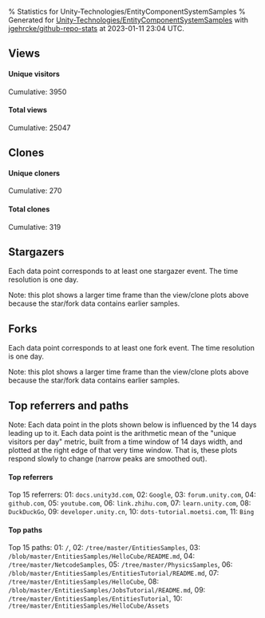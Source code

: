 % Statistics for Unity-Technologies/EntityComponentSystemSamples
% Generated for [Unity-Technologies/EntityComponentSystemSamples](https://github.com/Unity-Technologies/EntityComponentSystemSamples) with [jgehrcke/github-repo-stats](https://github.com/jgehrcke/github-repo-stats) at 2023-01-11 23:04 UTC.


## Views

#### Unique visitors
<div id="chart_views_unique" class="full-width-chart"></div>

Cumulative: 3950

#### Total views
<div id="chart_views_total" class="full-width-chart"></div>

Cumulative: 25047

<div class="pagebreak-for-print"> </div>

## Clones

#### Unique cloners
<div id="chart_clones_unique" class="full-width-chart"></div>

Cumulative: 270

#### Total clones
<div id="chart_clones_total" class="full-width-chart"></div>

Cumulative: 319



<div class="pagebreak-for-print"> </div>



## Stargazers

Each data point corresponds to at least one stargazer event.
The time resolution is one day.

<div id="chart_stargazers" class="full-width-chart"></div>


Note: this plot shows a larger time frame than the view/clone plots above because the star/fork data contains earlier samples.



## Forks

Each data point corresponds to at least one fork event.
The time resolution is one day.

<div id="chart_forks" class="full-width-chart"></div>


Note: this plot shows a larger time frame than the view/clone plots above because the star/fork data contains earlier samples.



<div class="pagebreak-for-print"> </div>



## Top referrers and paths


Note: Each data point in the plots shown below is influenced by the 14 days
leading up to it. Each data point is the arithmetic mean of the "unique
visitors per day" metric, built from a time window of 14 days width, and
plotted at the right edge of that very time window. That is, these plots
respond slowly to change (narrow peaks are smoothed out).




#### Top referrers


<div id="chart_referrers_top_n_alltime" class="full-width-chart"></div>

Top 15 referrers: 01: `docs.unity3d.com`, 02: `Google`, 03: `forum.unity.com`, 04: `github.com`, 05: `youtube.com`, 06: `link.zhihu.com`, 07: `learn.unity.com`, 08: `DuckDuckGo`, 09: `developer.unity.cn`, 10: `dots-tutorial.moetsi.com`, 11: `Bing`





#### Top paths


<div id="chart_paths_top_n_alltime" class="full-width-chart"></div>

Top 15 paths: 01: `/`, 02: `/tree/master/EntitiesSamples`, 03: `/blob/master/EntitiesSamples/HelloCube/README.md`, 04: `/tree/master/NetcodeSamples`, 05: `/tree/master/PhysicsSamples`, 06: `/blob/master/EntitiesSamples/EntitiesTutorial/README.md`, 07: `/tree/master/EntitiesSamples/HelloCube`, 08: `/blob/master/EntitiesSamples/JobsTutorial/README.md`, 09: `/tree/master/EntitiesSamples/EntitiesTutorial`, 10: `/tree/master/EntitiesSamples/HelloCube/Assets`


<script type="text/javascript">
    vegaEmbed('#chart_views_unique', {"$schema": "https://vega.github.io/schema/vega-lite/v4.17.0.json", "config": {"arc": {"fill": "#1b1e23"}, "area": {"fill": "#1b1e23"}, "axisBottom": {"domainColor": "#a9b4c4", "gridColor": "#a9b4c4", "labelColor": "#1b1e23", "labelFont": "relative-mono-11-pitch-pro, Menlo, monospace", "tickColor": "#a9b4c4", "titleColor": "#1b1e23", "titleFont": "relative-mono-11-pitch-pro, Menlo, monospace"}, "axisLeft": {"domainColor": "#a9b4c4", "gridColor": "#a9b4c4", "labelColor": "#1b1e23", "labelFont": "relative-mono-11-pitch-pro, Menlo, monospace", "tickColor": "#a9b4c4", "titleColor": "#1b1e23", "titleFont": "relative-mono-11-pitch-pro, Menlo, monospace"}, "axisX": {"grid": false}, "axisY": {"grid": false, "labelBound": true}, "background": "#FFFFFF", "group": {"fill": "#FFFFFF"}, "header": {"fontWeight": 400, "labelFont": "relative-mono-11-pitch-pro, Menlo, monospace", "titleFont": "relative-mono-11-pitch-pro, Menlo, monospace"}, "legend": {"labelFont": "relative-mono-11-pitch-pro, Menlo, monospace", "symbolSize": 200, "symbolType": "circle", "titleFont": "relative-mono-11-pitch-pro, Menlo, monospace"}, "line": {"color": "#1b1e23", "stroke": "#1b1e23"}, "path": {"stroke": "#1b1e23"}, "point": {"color": "#1b1e23", "cursor": "pointer", "filled": true, "size": 20}, "range": {"category": ["#85a2f7", "#ea9755", "#7eb36a", "#f07071", "#bc85d9", "#e587b6", "#a9b4c4", "#d4c05e", "#64b9c4"]}, "style": {"bar": {"fill": "#1b1e23"}, "text": {"font": "relative-mono-11-pitch-pro, Menlo, monospace", "fontWeight": 400}}, "symbol": {"shape": "circle"}, "title": {"anchor": "start", "font": "relative-mono-11-pitch-pro, Menlo, monospace", "fontWeight": 400}, "trail": {"color": "#1b1e23", "stroke": "#1b1e23"}, "view": {"stroke": null}}, "data": {"name": "data-971cfd6774ee2e34388cd0cf1248b0f6"}, "datasets": {"data-971cfd6774ee2e34388cd0cf1248b0f6": [{"time": "2022-12-27T00:00:00+00:00", "views_total": 20, "views_unique": 6}, {"time": "2022-12-28T00:00:00+00:00", "views_total": 1731, "views_unique": 272}, {"time": "2022-12-29T00:00:00+00:00", "views_total": 1666, "views_unique": 283}, {"time": "2022-12-30T00:00:00+00:00", "views_total": 1634, "views_unique": 218}, {"time": "2022-12-31T00:00:00+00:00", "views_total": 1176, "views_unique": 172}, {"time": "2023-01-01T00:00:00+00:00", "views_total": 1270, "views_unique": 175}, {"time": "2023-01-02T00:00:00+00:00", "views_total": 1277, "views_unique": 220}, {"time": "2023-01-03T00:00:00+00:00", "views_total": 2039, "views_unique": 318}, {"time": "2023-01-04T00:00:00+00:00", "views_total": 2144, "views_unique": 289}, {"time": "2023-01-05T00:00:00+00:00", "views_total": 2067, "views_unique": 324}, {"time": "2023-01-06T00:00:00+00:00", "views_total": 1781, "views_unique": 302}, {"time": "2023-01-07T00:00:00+00:00", "views_total": 1639, "views_unique": 211}, {"time": "2023-01-08T00:00:00+00:00", "views_total": 1282, "views_unique": 180}, {"time": "2023-01-09T00:00:00+00:00", "views_total": 1791, "views_unique": 331}, {"time": "2023-01-10T00:00:00+00:00", "views_total": 1828, "views_unique": 323}, {"time": "2023-01-11T00:00:00+00:00", "views_total": 1702, "views_unique": 326}]}, "encoding": {"tooltip": [{"field": "views_unique", "format": ".1f", "title": "views (u)", "type": "quantitative"}, {"field": "time", "format": "%B %e, %Y", "title": "date", "type": "temporal"}], "x": {"axis": {"labelAngle": 25}, "field": "time", "scale": {"domain": ["2022-12-27", "2023-01-11"]}, "timeUnit": "yearmonthdate", "title": "date", "type": "temporal"}, "y": {"axis": {"values": [1, 10, 50, 100, 500, 1000, 5000, 10000]}, "field": "views_unique", "scale": {"domain": [0, 364.1], "type": "symlog", "zero": true}, "title": "unique views per day", "type": "quantitative"}}, "height": 200, "mark": {"point": true, "type": "line"}, "padding": 10, "width": "container"}, {"actions": false, "renderer": "svg"}).catch(console.error);
vegaEmbed('#chart_views_total', {"$schema": "https://vega.github.io/schema/vega-lite/v4.17.0.json", "config": {"arc": {"fill": "#1b1e23"}, "area": {"fill": "#1b1e23"}, "axisBottom": {"domainColor": "#a9b4c4", "gridColor": "#a9b4c4", "labelColor": "#1b1e23", "labelFont": "relative-mono-11-pitch-pro, Menlo, monospace", "tickColor": "#a9b4c4", "titleColor": "#1b1e23", "titleFont": "relative-mono-11-pitch-pro, Menlo, monospace"}, "axisLeft": {"domainColor": "#a9b4c4", "gridColor": "#a9b4c4", "labelColor": "#1b1e23", "labelFont": "relative-mono-11-pitch-pro, Menlo, monospace", "tickColor": "#a9b4c4", "titleColor": "#1b1e23", "titleFont": "relative-mono-11-pitch-pro, Menlo, monospace"}, "axisX": {"grid": false}, "axisY": {"grid": false, "labelBound": true}, "background": "#FFFFFF", "group": {"fill": "#FFFFFF"}, "header": {"fontWeight": 400, "labelFont": "relative-mono-11-pitch-pro, Menlo, monospace", "titleFont": "relative-mono-11-pitch-pro, Menlo, monospace"}, "legend": {"labelFont": "relative-mono-11-pitch-pro, Menlo, monospace", "symbolSize": 200, "symbolType": "circle", "titleFont": "relative-mono-11-pitch-pro, Menlo, monospace"}, "line": {"color": "#1b1e23", "stroke": "#1b1e23"}, "path": {"stroke": "#1b1e23"}, "point": {"color": "#1b1e23", "cursor": "pointer", "filled": true, "size": 20}, "range": {"category": ["#85a2f7", "#ea9755", "#7eb36a", "#f07071", "#bc85d9", "#e587b6", "#a9b4c4", "#d4c05e", "#64b9c4"]}, "style": {"bar": {"fill": "#1b1e23"}, "text": {"font": "relative-mono-11-pitch-pro, Menlo, monospace", "fontWeight": 400}}, "symbol": {"shape": "circle"}, "title": {"anchor": "start", "font": "relative-mono-11-pitch-pro, Menlo, monospace", "fontWeight": 400}, "trail": {"color": "#1b1e23", "stroke": "#1b1e23"}, "view": {"stroke": null}}, "data": {"name": "data-971cfd6774ee2e34388cd0cf1248b0f6"}, "datasets": {"data-971cfd6774ee2e34388cd0cf1248b0f6": [{"time": "2022-12-27T00:00:00+00:00", "views_total": 20, "views_unique": 6}, {"time": "2022-12-28T00:00:00+00:00", "views_total": 1731, "views_unique": 272}, {"time": "2022-12-29T00:00:00+00:00", "views_total": 1666, "views_unique": 283}, {"time": "2022-12-30T00:00:00+00:00", "views_total": 1634, "views_unique": 218}, {"time": "2022-12-31T00:00:00+00:00", "views_total": 1176, "views_unique": 172}, {"time": "2023-01-01T00:00:00+00:00", "views_total": 1270, "views_unique": 175}, {"time": "2023-01-02T00:00:00+00:00", "views_total": 1277, "views_unique": 220}, {"time": "2023-01-03T00:00:00+00:00", "views_total": 2039, "views_unique": 318}, {"time": "2023-01-04T00:00:00+00:00", "views_total": 2144, "views_unique": 289}, {"time": "2023-01-05T00:00:00+00:00", "views_total": 2067, "views_unique": 324}, {"time": "2023-01-06T00:00:00+00:00", "views_total": 1781, "views_unique": 302}, {"time": "2023-01-07T00:00:00+00:00", "views_total": 1639, "views_unique": 211}, {"time": "2023-01-08T00:00:00+00:00", "views_total": 1282, "views_unique": 180}, {"time": "2023-01-09T00:00:00+00:00", "views_total": 1791, "views_unique": 331}, {"time": "2023-01-10T00:00:00+00:00", "views_total": 1828, "views_unique": 323}, {"time": "2023-01-11T00:00:00+00:00", "views_total": 1702, "views_unique": 326}]}, "encoding": {"tooltip": [{"field": "views_total", "format": ".1f", "title": "views (t)", "type": "quantitative"}, {"field": "time", "format": "%B %e, %Y", "title": "date", "type": "temporal"}], "x": {"axis": {"labelAngle": 25}, "field": "time", "scale": {"domain": ["2022-12-27", "2023-01-11"]}, "timeUnit": "yearmonthdate", "title": "date", "type": "temporal"}, "y": {"axis": {"values": [1, 10, 50, 100, 500, 1000, 5000, 10000]}, "field": "views_total", "scale": {"domain": [0, 2358.4], "type": "symlog", "zero": true}, "title": "total views per day", "type": "quantitative"}}, "height": 200, "mark": {"point": true, "type": "line"}, "padding": 10, "width": "container"}, {"actions": false, "renderer": "svg"}).catch(console.error);
vegaEmbed('#chart_clones_unique', {"$schema": "https://vega.github.io/schema/vega-lite/v4.17.0.json", "config": {"arc": {"fill": "#1b1e23"}, "area": {"fill": "#1b1e23"}, "axisBottom": {"domainColor": "#a9b4c4", "gridColor": "#a9b4c4", "labelColor": "#1b1e23", "labelFont": "relative-mono-11-pitch-pro, Menlo, monospace", "tickColor": "#a9b4c4", "titleColor": "#1b1e23", "titleFont": "relative-mono-11-pitch-pro, Menlo, monospace"}, "axisLeft": {"domainColor": "#a9b4c4", "gridColor": "#a9b4c4", "labelColor": "#1b1e23", "labelFont": "relative-mono-11-pitch-pro, Menlo, monospace", "tickColor": "#a9b4c4", "titleColor": "#1b1e23", "titleFont": "relative-mono-11-pitch-pro, Menlo, monospace"}, "axisX": {"grid": false}, "axisY": {"grid": false, "labelBound": true}, "background": "#FFFFFF", "group": {"fill": "#FFFFFF"}, "header": {"fontWeight": 400, "labelFont": "relative-mono-11-pitch-pro, Menlo, monospace", "titleFont": "relative-mono-11-pitch-pro, Menlo, monospace"}, "legend": {"labelFont": "relative-mono-11-pitch-pro, Menlo, monospace", "symbolSize": 200, "symbolType": "circle", "titleFont": "relative-mono-11-pitch-pro, Menlo, monospace"}, "line": {"color": "#1b1e23", "stroke": "#1b1e23"}, "path": {"stroke": "#1b1e23"}, "point": {"color": "#1b1e23", "cursor": "pointer", "filled": true, "size": 20}, "range": {"category": ["#85a2f7", "#ea9755", "#7eb36a", "#f07071", "#bc85d9", "#e587b6", "#a9b4c4", "#d4c05e", "#64b9c4"]}, "style": {"bar": {"fill": "#1b1e23"}, "text": {"font": "relative-mono-11-pitch-pro, Menlo, monospace", "fontWeight": 400}}, "symbol": {"shape": "circle"}, "title": {"anchor": "start", "font": "relative-mono-11-pitch-pro, Menlo, monospace", "fontWeight": 400}, "trail": {"color": "#1b1e23", "stroke": "#1b1e23"}, "view": {"stroke": null}}, "data": {"name": "data-54612810a473a3fe7527503906e55f93"}, "datasets": {"data-54612810a473a3fe7527503906e55f93": [{"clones_total": 0, "clones_unique": 0, "time": "2022-12-27T00:00:00+00:00"}, {"clones_total": 26, "clones_unique": 25, "time": "2022-12-28T00:00:00+00:00"}, {"clones_total": 18, "clones_unique": 18, "time": "2022-12-29T00:00:00+00:00"}, {"clones_total": 12, "clones_unique": 12, "time": "2022-12-30T00:00:00+00:00"}, {"clones_total": 17, "clones_unique": 15, "time": "2022-12-31T00:00:00+00:00"}, {"clones_total": 9, "clones_unique": 9, "time": "2023-01-01T00:00:00+00:00"}, {"clones_total": 10, "clones_unique": 9, "time": "2023-01-02T00:00:00+00:00"}, {"clones_total": 31, "clones_unique": 26, "time": "2023-01-03T00:00:00+00:00"}, {"clones_total": 31, "clones_unique": 22, "time": "2023-01-04T00:00:00+00:00"}, {"clones_total": 26, "clones_unique": 23, "time": "2023-01-05T00:00:00+00:00"}, {"clones_total": 19, "clones_unique": 17, "time": "2023-01-06T00:00:00+00:00"}, {"clones_total": 13, "clones_unique": 9, "time": "2023-01-07T00:00:00+00:00"}, {"clones_total": 11, "clones_unique": 10, "time": "2023-01-08T00:00:00+00:00"}, {"clones_total": 39, "clones_unique": 26, "time": "2023-01-09T00:00:00+00:00"}, {"clones_total": 24, "clones_unique": 23, "time": "2023-01-10T00:00:00+00:00"}, {"clones_total": 33, "clones_unique": 26, "time": "2023-01-11T00:00:00+00:00"}]}, "encoding": {"tooltip": [{"field": "clones_unique", "format": ".1f", "title": "clones (u)", "type": "quantitative"}, {"field": "time", "format": "%B %e, %Y", "title": "date", "type": "temporal"}], "x": {"axis": {"labelAngle": 25}, "field": "time", "scale": {"domain": ["2022-12-27", "2023-01-11"]}, "timeUnit": "yearmonthdate", "title": "date", "type": "temporal"}, "y": {"axis": {}, "field": "clones_unique", "scale": {"domain": [0, 28.6], "type": "linear", "zero": true}, "title": "unique clones per day", "type": "quantitative"}}, "height": 200, "mark": {"point": true, "type": "line"}, "padding": 10, "width": "container"}, {"actions": false, "renderer": "svg"}).catch(console.error);
vegaEmbed('#chart_clones_total', {"$schema": "https://vega.github.io/schema/vega-lite/v4.17.0.json", "config": {"arc": {"fill": "#1b1e23"}, "area": {"fill": "#1b1e23"}, "axisBottom": {"domainColor": "#a9b4c4", "gridColor": "#a9b4c4", "labelColor": "#1b1e23", "labelFont": "relative-mono-11-pitch-pro, Menlo, monospace", "tickColor": "#a9b4c4", "titleColor": "#1b1e23", "titleFont": "relative-mono-11-pitch-pro, Menlo, monospace"}, "axisLeft": {"domainColor": "#a9b4c4", "gridColor": "#a9b4c4", "labelColor": "#1b1e23", "labelFont": "relative-mono-11-pitch-pro, Menlo, monospace", "tickColor": "#a9b4c4", "titleColor": "#1b1e23", "titleFont": "relative-mono-11-pitch-pro, Menlo, monospace"}, "axisX": {"grid": false}, "axisY": {"grid": false, "labelBound": true}, "background": "#FFFFFF", "group": {"fill": "#FFFFFF"}, "header": {"fontWeight": 400, "labelFont": "relative-mono-11-pitch-pro, Menlo, monospace", "titleFont": "relative-mono-11-pitch-pro, Menlo, monospace"}, "legend": {"labelFont": "relative-mono-11-pitch-pro, Menlo, monospace", "symbolSize": 200, "symbolType": "circle", "titleFont": "relative-mono-11-pitch-pro, Menlo, monospace"}, "line": {"color": "#1b1e23", "stroke": "#1b1e23"}, "path": {"stroke": "#1b1e23"}, "point": {"color": "#1b1e23", "cursor": "pointer", "filled": true, "size": 20}, "range": {"category": ["#85a2f7", "#ea9755", "#7eb36a", "#f07071", "#bc85d9", "#e587b6", "#a9b4c4", "#d4c05e", "#64b9c4"]}, "style": {"bar": {"fill": "#1b1e23"}, "text": {"font": "relative-mono-11-pitch-pro, Menlo, monospace", "fontWeight": 400}}, "symbol": {"shape": "circle"}, "title": {"anchor": "start", "font": "relative-mono-11-pitch-pro, Menlo, monospace", "fontWeight": 400}, "trail": {"color": "#1b1e23", "stroke": "#1b1e23"}, "view": {"stroke": null}}, "data": {"name": "data-54612810a473a3fe7527503906e55f93"}, "datasets": {"data-54612810a473a3fe7527503906e55f93": [{"clones_total": 0, "clones_unique": 0, "time": "2022-12-27T00:00:00+00:00"}, {"clones_total": 26, "clones_unique": 25, "time": "2022-12-28T00:00:00+00:00"}, {"clones_total": 18, "clones_unique": 18, "time": "2022-12-29T00:00:00+00:00"}, {"clones_total": 12, "clones_unique": 12, "time": "2022-12-30T00:00:00+00:00"}, {"clones_total": 17, "clones_unique": 15, "time": "2022-12-31T00:00:00+00:00"}, {"clones_total": 9, "clones_unique": 9, "time": "2023-01-01T00:00:00+00:00"}, {"clones_total": 10, "clones_unique": 9, "time": "2023-01-02T00:00:00+00:00"}, {"clones_total": 31, "clones_unique": 26, "time": "2023-01-03T00:00:00+00:00"}, {"clones_total": 31, "clones_unique": 22, "time": "2023-01-04T00:00:00+00:00"}, {"clones_total": 26, "clones_unique": 23, "time": "2023-01-05T00:00:00+00:00"}, {"clones_total": 19, "clones_unique": 17, "time": "2023-01-06T00:00:00+00:00"}, {"clones_total": 13, "clones_unique": 9, "time": "2023-01-07T00:00:00+00:00"}, {"clones_total": 11, "clones_unique": 10, "time": "2023-01-08T00:00:00+00:00"}, {"clones_total": 39, "clones_unique": 26, "time": "2023-01-09T00:00:00+00:00"}, {"clones_total": 24, "clones_unique": 23, "time": "2023-01-10T00:00:00+00:00"}, {"clones_total": 33, "clones_unique": 26, "time": "2023-01-11T00:00:00+00:00"}]}, "encoding": {"tooltip": [{"field": "clones_total", "format": ".1f", "title": "clones (t)", "type": "quantitative"}, {"field": "time", "format": "%B %e, %Y", "title": "date", "type": "temporal"}], "x": {"axis": {"labelAngle": 25}, "field": "time", "scale": {"domain": ["2022-12-27", "2023-01-11"]}, "timeUnit": "yearmonthdate", "title": "date", "type": "temporal"}, "y": {"axis": {}, "field": "clones_total", "scale": {"domain": [0, 42.900000000000006], "type": "linear", "zero": true}, "title": "total clones per day", "type": "quantitative"}}, "height": 200, "mark": {"point": true, "type": "line"}, "padding": 10, "width": "container"}, {"actions": false, "renderer": "svg"}).catch(console.error);
vegaEmbed('#chart_stargazers', {"$schema": "https://vega.github.io/schema/vega-lite/v4.17.0.json", "config": {"arc": {"fill": "#1b1e23"}, "area": {"fill": "#1b1e23"}, "axisBottom": {"domainColor": "#a9b4c4", "gridColor": "#a9b4c4", "labelColor": "#1b1e23", "labelFont": "relative-mono-11-pitch-pro, Menlo, monospace", "tickColor": "#a9b4c4", "titleColor": "#1b1e23", "titleFont": "relative-mono-11-pitch-pro, Menlo, monospace"}, "axisLeft": {"domainColor": "#a9b4c4", "gridColor": "#a9b4c4", "labelColor": "#1b1e23", "labelFont": "relative-mono-11-pitch-pro, Menlo, monospace", "tickColor": "#a9b4c4", "titleColor": "#1b1e23", "titleFont": "relative-mono-11-pitch-pro, Menlo, monospace"}, "axisX": {"grid": false}, "axisY": {"grid": false}, "background": "#FFFFFF", "group": {"fill": "#FFFFFF"}, "header": {"fontWeight": 400, "labelFont": "relative-mono-11-pitch-pro, Menlo, monospace", "titleFont": "relative-mono-11-pitch-pro, Menlo, monospace"}, "legend": {"labelFont": "relative-mono-11-pitch-pro, Menlo, monospace", "symbolSize": 200, "symbolType": "circle", "titleFont": "relative-mono-11-pitch-pro, Menlo, monospace"}, "line": {"color": "#1b1e23", "stroke": "#1b1e23"}, "path": {"stroke": "#1b1e23"}, "point": {"color": "#1b1e23", "cursor": "pointer", "filled": true, "size": 50}, "range": {"category": ["#85a2f7", "#ea9755", "#7eb36a", "#f07071", "#bc85d9", "#e587b6", "#a9b4c4", "#d4c05e", "#64b9c4"]}, "style": {"bar": {"fill": "#1b1e23"}, "text": {"font": "relative-mono-11-pitch-pro, Menlo, monospace", "fontWeight": 400}}, "symbol": {"shape": "circle"}, "title": {"anchor": "start", "font": "relative-mono-11-pitch-pro, Menlo, monospace", "fontWeight": 400}, "trail": {"color": "#1b1e23", "stroke": "#1b1e23"}, "view": {"stroke": null}}, "data": {"name": "data-9a858be9b2b872e3754f6557581650ab"}, "datasets": {"data-9a858be9b2b872e3754f6557581650ab": [{"stars_cumulative": 368, "time": "2018-03-19T00:00:00+00:00"}, {"stars_cumulative": 470, "time": "2018-04-05T14:00:00+00:00"}, {"stars_cumulative": 583, "time": "2018-04-23T04:00:00+00:00"}, {"stars_cumulative": 663, "time": "2018-05-10T18:00:00+00:00"}, {"stars_cumulative": 812, "time": "2018-05-28T08:00:00+00:00"}, {"stars_cumulative": 899, "time": "2018-06-14T22:00:00+00:00"}, {"stars_cumulative": 983, "time": "2018-07-02T12:00:00+00:00"}, {"stars_cumulative": 1063, "time": "2018-07-20T02:00:00+00:00"}, {"stars_cumulative": 1128, "time": "2018-08-06T16:00:00+00:00"}, {"stars_cumulative": 1188, "time": "2018-08-24T06:00:00+00:00"}, {"stars_cumulative": 1246, "time": "2018-09-10T20:00:00+00:00"}, {"stars_cumulative": 1297, "time": "2018-09-28T10:00:00+00:00"}, {"stars_cumulative": 1375, "time": "2018-10-16T00:00:00+00:00"}, {"stars_cumulative": 1448, "time": "2018-11-02T14:00:00+00:00"}, {"stars_cumulative": 1539, "time": "2018-11-20T04:00:00+00:00"}, {"stars_cumulative": 1622, "time": "2018-12-07T18:00:00+00:00"}, {"stars_cumulative": 1694, "time": "2018-12-25T08:00:00+00:00"}, {"stars_cumulative": 1746, "time": "2019-01-11T22:00:00+00:00"}, {"stars_cumulative": 1810, "time": "2019-01-29T12:00:00+00:00"}, {"stars_cumulative": 1871, "time": "2019-02-16T02:00:00+00:00"}, {"stars_cumulative": 1981, "time": "2019-03-05T16:00:00+00:00"}, {"stars_cumulative": 2078, "time": "2019-03-23T06:00:00+00:00"}, {"stars_cumulative": 2163, "time": "2019-04-09T20:00:00+00:00"}, {"stars_cumulative": 2237, "time": "2019-04-27T10:00:00+00:00"}, {"stars_cumulative": 2306, "time": "2019-05-15T00:00:00+00:00"}, {"stars_cumulative": 2343, "time": "2019-06-01T14:00:00+00:00"}, {"stars_cumulative": 2388, "time": "2019-06-19T04:00:00+00:00"}, {"stars_cumulative": 2437, "time": "2019-07-06T18:00:00+00:00"}, {"stars_cumulative": 2497, "time": "2019-07-24T08:00:00+00:00"}, {"stars_cumulative": 2550, "time": "2019-08-10T22:00:00+00:00"}, {"stars_cumulative": 2603, "time": "2019-08-28T12:00:00+00:00"}, {"stars_cumulative": 2660, "time": "2019-09-15T02:00:00+00:00"}, {"stars_cumulative": 2717, "time": "2019-10-02T16:00:00+00:00"}, {"stars_cumulative": 2769, "time": "2019-10-20T06:00:00+00:00"}, {"stars_cumulative": 2818, "time": "2019-11-06T20:00:00+00:00"}, {"stars_cumulative": 2883, "time": "2019-11-24T10:00:00+00:00"}, {"stars_cumulative": 2938, "time": "2019-12-12T00:00:00+00:00"}, {"stars_cumulative": 2983, "time": "2019-12-29T14:00:00+00:00"}, {"stars_cumulative": 3020, "time": "2020-01-16T04:00:00+00:00"}, {"stars_cumulative": 3057, "time": "2020-02-02T18:00:00+00:00"}, {"stars_cumulative": 3110, "time": "2020-02-20T08:00:00+00:00"}, {"stars_cumulative": 3166, "time": "2020-03-08T22:00:00+00:00"}, {"stars_cumulative": 3203, "time": "2020-03-26T12:00:00+00:00"}, {"stars_cumulative": 3251, "time": "2020-04-13T02:00:00+00:00"}, {"stars_cumulative": 3281, "time": "2020-04-30T16:00:00+00:00"}, {"stars_cumulative": 3313, "time": "2020-05-18T06:00:00+00:00"}, {"stars_cumulative": 3338, "time": "2020-06-04T20:00:00+00:00"}, {"stars_cumulative": 3377, "time": "2020-06-22T10:00:00+00:00"}, {"stars_cumulative": 3412, "time": "2020-07-10T00:00:00+00:00"}, {"stars_cumulative": 3437, "time": "2020-07-27T14:00:00+00:00"}, {"stars_cumulative": 3469, "time": "2020-08-14T04:00:00+00:00"}, {"stars_cumulative": 3499, "time": "2020-08-31T18:00:00+00:00"}, {"stars_cumulative": 3531, "time": "2020-09-18T08:00:00+00:00"}, {"stars_cumulative": 3554, "time": "2020-10-05T22:00:00+00:00"}, {"stars_cumulative": 3587, "time": "2020-10-23T12:00:00+00:00"}, {"stars_cumulative": 3632, "time": "2020-11-10T02:00:00+00:00"}, {"stars_cumulative": 3667, "time": "2020-11-27T16:00:00+00:00"}, {"stars_cumulative": 3692, "time": "2020-12-15T06:00:00+00:00"}, {"stars_cumulative": 3721, "time": "2021-01-01T20:00:00+00:00"}, {"stars_cumulative": 3745, "time": "2021-01-19T10:00:00+00:00"}, {"stars_cumulative": 3771, "time": "2021-02-06T00:00:00+00:00"}, {"stars_cumulative": 3790, "time": "2021-02-23T14:00:00+00:00"}, {"stars_cumulative": 3811, "time": "2021-03-13T04:00:00+00:00"}, {"stars_cumulative": 3840, "time": "2021-03-30T18:00:00+00:00"}, {"stars_cumulative": 3872, "time": "2021-04-17T08:00:00+00:00"}, {"stars_cumulative": 3896, "time": "2021-05-04T22:00:00+00:00"}, {"stars_cumulative": 3916, "time": "2021-05-22T12:00:00+00:00"}, {"stars_cumulative": 3936, "time": "2021-06-09T02:00:00+00:00"}, {"stars_cumulative": 3954, "time": "2021-06-26T16:00:00+00:00"}, {"stars_cumulative": 3975, "time": "2021-07-14T06:00:00+00:00"}, {"stars_cumulative": 3997, "time": "2021-07-31T20:00:00+00:00"}, {"stars_cumulative": 4016, "time": "2021-08-18T10:00:00+00:00"}, {"stars_cumulative": 4035, "time": "2021-09-05T00:00:00+00:00"}, {"stars_cumulative": 4055, "time": "2021-09-22T14:00:00+00:00"}, {"stars_cumulative": 4076, "time": "2021-10-10T04:00:00+00:00"}, {"stars_cumulative": 4094, "time": "2021-10-27T18:00:00+00:00"}, {"stars_cumulative": 4119, "time": "2021-11-14T08:00:00+00:00"}, {"stars_cumulative": 4139, "time": "2021-12-01T22:00:00+00:00"}, {"stars_cumulative": 4153, "time": "2021-12-19T12:00:00+00:00"}, {"stars_cumulative": 4177, "time": "2022-01-06T02:00:00+00:00"}, {"stars_cumulative": 4204, "time": "2022-01-23T16:00:00+00:00"}, {"stars_cumulative": 4221, "time": "2022-02-10T06:00:00+00:00"}, {"stars_cumulative": 4247, "time": "2022-02-27T20:00:00+00:00"}, {"stars_cumulative": 4274, "time": "2022-03-17T10:00:00+00:00"}, {"stars_cumulative": 4302, "time": "2022-04-04T00:00:00+00:00"}, {"stars_cumulative": 4319, "time": "2022-04-21T14:00:00+00:00"}, {"stars_cumulative": 4351, "time": "2022-05-09T04:00:00+00:00"}, {"stars_cumulative": 4385, "time": "2022-05-26T18:00:00+00:00"}, {"stars_cumulative": 4419, "time": "2022-06-13T08:00:00+00:00"}, {"stars_cumulative": 4454, "time": "2022-06-30T22:00:00+00:00"}, {"stars_cumulative": 4484, "time": "2022-07-18T12:00:00+00:00"}, {"stars_cumulative": 4509, "time": "2022-08-05T02:00:00+00:00"}, {"stars_cumulative": 4526, "time": "2022-08-22T16:00:00+00:00"}, {"stars_cumulative": 4544, "time": "2022-09-09T06:00:00+00:00"}, {"stars_cumulative": 4654, "time": "2022-09-26T20:00:00+00:00"}, {"stars_cumulative": 4731, "time": "2022-10-14T10:00:00+00:00"}, {"stars_cumulative": 4815, "time": "2022-11-01T00:00:00+00:00"}, {"stars_cumulative": 4891, "time": "2022-11-18T14:00:00+00:00"}, {"stars_cumulative": 4964, "time": "2022-12-06T04:00:00+00:00"}, {"stars_cumulative": 5026, "time": "2022-12-23T18:00:00+00:00"}, {"stars_cumulative": 5029, "time": "2023-01-10T08:00:00+00:00"}]}, "encoding": {"tooltip": [{"field": "stars_cumulative", "format": "d", "title": "stars", "type": "quantitative"}, {"field": "time", "format": "%B %e, %Y", "title": "date", "type": "temporal"}], "x": {"axis": {"labelAngle": 25}, "field": "time", "scale": {"domain": ["2018-03-19", "2023-01-11"]}, "timeUnit": "yearmonthdate", "title": "date", "type": "temporal"}, "y": {"field": "stars_cumulative", "scale": {"domain": [0, 5531.900000000001], "zero": true}, "title": "stargazer count (cumulative)", "type": "quantitative"}}, "height": 300, "mark": {"point": true, "type": "line"}, "padding": 10, "width": "container"}, {"actions": false, "renderer": "svg"}).catch(console.error);
vegaEmbed('#chart_forks', {"$schema": "https://vega.github.io/schema/vega-lite/v4.17.0.json", "config": {"arc": {"fill": "#1b1e23"}, "area": {"fill": "#1b1e23"}, "axisBottom": {"domainColor": "#a9b4c4", "gridColor": "#a9b4c4", "labelColor": "#1b1e23", "labelFont": "relative-mono-11-pitch-pro, Menlo, monospace", "tickColor": "#a9b4c4", "titleColor": "#1b1e23", "titleFont": "relative-mono-11-pitch-pro, Menlo, monospace"}, "axisLeft": {"domainColor": "#a9b4c4", "gridColor": "#a9b4c4", "labelColor": "#1b1e23", "labelFont": "relative-mono-11-pitch-pro, Menlo, monospace", "tickColor": "#a9b4c4", "titleColor": "#1b1e23", "titleFont": "relative-mono-11-pitch-pro, Menlo, monospace"}, "axisX": {"grid": false}, "axisY": {"grid": false}, "background": "#FFFFFF", "group": {"fill": "#FFFFFF"}, "header": {"fontWeight": 400, "labelFont": "relative-mono-11-pitch-pro, Menlo, monospace", "titleFont": "relative-mono-11-pitch-pro, Menlo, monospace"}, "legend": {"labelFont": "relative-mono-11-pitch-pro, Menlo, monospace", "symbolSize": 200, "symbolType": "circle", "titleFont": "relative-mono-11-pitch-pro, Menlo, monospace"}, "line": {"color": "#1b1e23", "stroke": "#1b1e23"}, "path": {"stroke": "#1b1e23"}, "point": {"color": "#1b1e23", "cursor": "pointer", "filled": true, "size": 50}, "range": {"category": ["#85a2f7", "#ea9755", "#7eb36a", "#f07071", "#bc85d9", "#e587b6", "#a9b4c4", "#d4c05e", "#64b9c4"]}, "style": {"bar": {"fill": "#1b1e23"}, "text": {"font": "relative-mono-11-pitch-pro, Menlo, monospace", "fontWeight": 400}}, "symbol": {"shape": "circle"}, "title": {"anchor": "start", "font": "relative-mono-11-pitch-pro, Menlo, monospace", "fontWeight": 400}, "trail": {"color": "#1b1e23", "stroke": "#1b1e23"}, "view": {"stroke": null}}, "data": {"name": "data-643923ec2f871f38028cb0044c1d7850"}, "datasets": {"data-643923ec2f871f38028cb0044c1d7850": [{"forks_cumulative": 40, "time": "2018-03-20T00:00:00+00:00"}, {"forks_cumulative": 49, "time": "2018-04-06T13:00:00+00:00"}, {"forks_cumulative": 60, "time": "2018-04-24T02:00:00+00:00"}, {"forks_cumulative": 65, "time": "2018-05-11T15:00:00+00:00"}, {"forks_cumulative": 94, "time": "2018-05-29T04:00:00+00:00"}, {"forks_cumulative": 109, "time": "2018-06-15T17:00:00+00:00"}, {"forks_cumulative": 127, "time": "2018-07-03T06:00:00+00:00"}, {"forks_cumulative": 140, "time": "2018-07-20T19:00:00+00:00"}, {"forks_cumulative": 159, "time": "2018-08-07T08:00:00+00:00"}, {"forks_cumulative": 174, "time": "2018-08-24T21:00:00+00:00"}, {"forks_cumulative": 192, "time": "2018-09-11T10:00:00+00:00"}, {"forks_cumulative": 200, "time": "2018-09-28T23:00:00+00:00"}, {"forks_cumulative": 220, "time": "2018-10-16T12:00:00+00:00"}, {"forks_cumulative": 248, "time": "2018-11-03T01:00:00+00:00"}, {"forks_cumulative": 261, "time": "2018-11-20T14:00:00+00:00"}, {"forks_cumulative": 278, "time": "2018-12-08T03:00:00+00:00"}, {"forks_cumulative": 288, "time": "2018-12-25T16:00:00+00:00"}, {"forks_cumulative": 306, "time": "2019-01-12T05:00:00+00:00"}, {"forks_cumulative": 321, "time": "2019-01-29T18:00:00+00:00"}, {"forks_cumulative": 334, "time": "2019-02-16T07:00:00+00:00"}, {"forks_cumulative": 353, "time": "2019-03-05T20:00:00+00:00"}, {"forks_cumulative": 372, "time": "2019-03-23T09:00:00+00:00"}, {"forks_cumulative": 392, "time": "2019-04-09T22:00:00+00:00"}, {"forks_cumulative": 412, "time": "2019-04-27T11:00:00+00:00"}, {"forks_cumulative": 423, "time": "2019-05-15T00:00:00+00:00"}, {"forks_cumulative": 433, "time": "2019-06-01T13:00:00+00:00"}, {"forks_cumulative": 445, "time": "2019-06-19T02:00:00+00:00"}, {"forks_cumulative": 456, "time": "2019-07-06T15:00:00+00:00"}, {"forks_cumulative": 467, "time": "2019-07-24T04:00:00+00:00"}, {"forks_cumulative": 481, "time": "2019-08-10T17:00:00+00:00"}, {"forks_cumulative": 493, "time": "2019-08-28T06:00:00+00:00"}, {"forks_cumulative": 502, "time": "2019-09-14T19:00:00+00:00"}, {"forks_cumulative": 516, "time": "2019-10-02T08:00:00+00:00"}, {"forks_cumulative": 531, "time": "2019-10-19T21:00:00+00:00"}, {"forks_cumulative": 545, "time": "2019-11-06T10:00:00+00:00"}, {"forks_cumulative": 549, "time": "2019-11-23T23:00:00+00:00"}, {"forks_cumulative": 561, "time": "2019-12-11T12:00:00+00:00"}, {"forks_cumulative": 574, "time": "2019-12-29T01:00:00+00:00"}, {"forks_cumulative": 581, "time": "2020-01-15T14:00:00+00:00"}, {"forks_cumulative": 593, "time": "2020-02-02T03:00:00+00:00"}, {"forks_cumulative": 613, "time": "2020-02-19T16:00:00+00:00"}, {"forks_cumulative": 628, "time": "2020-03-08T05:00:00+00:00"}, {"forks_cumulative": 638, "time": "2020-03-25T18:00:00+00:00"}, {"forks_cumulative": 653, "time": "2020-04-12T07:00:00+00:00"}, {"forks_cumulative": 670, "time": "2020-04-29T20:00:00+00:00"}, {"forks_cumulative": 680, "time": "2020-05-17T09:00:00+00:00"}, {"forks_cumulative": 690, "time": "2020-06-03T22:00:00+00:00"}, {"forks_cumulative": 703, "time": "2020-06-21T11:00:00+00:00"}, {"forks_cumulative": 715, "time": "2020-07-09T00:00:00+00:00"}, {"forks_cumulative": 721, "time": "2020-07-26T13:00:00+00:00"}, {"forks_cumulative": 729, "time": "2020-08-13T02:00:00+00:00"}, {"forks_cumulative": 735, "time": "2020-08-30T15:00:00+00:00"}, {"forks_cumulative": 741, "time": "2020-09-17T04:00:00+00:00"}, {"forks_cumulative": 747, "time": "2020-10-04T17:00:00+00:00"}, {"forks_cumulative": 755, "time": "2020-10-22T06:00:00+00:00"}, {"forks_cumulative": 764, "time": "2020-11-08T19:00:00+00:00"}, {"forks_cumulative": 782, "time": "2020-11-26T08:00:00+00:00"}, {"forks_cumulative": 787, "time": "2020-12-13T21:00:00+00:00"}, {"forks_cumulative": 797, "time": "2020-12-31T10:00:00+00:00"}, {"forks_cumulative": 803, "time": "2021-01-17T23:00:00+00:00"}, {"forks_cumulative": 815, "time": "2021-02-04T12:00:00+00:00"}, {"forks_cumulative": 826, "time": "2021-02-22T01:00:00+00:00"}, {"forks_cumulative": 832, "time": "2021-03-11T14:00:00+00:00"}, {"forks_cumulative": 844, "time": "2021-03-29T03:00:00+00:00"}, {"forks_cumulative": 852, "time": "2021-04-15T16:00:00+00:00"}, {"forks_cumulative": 863, "time": "2021-05-03T05:00:00+00:00"}, {"forks_cumulative": 865, "time": "2021-05-20T18:00:00+00:00"}, {"forks_cumulative": 873, "time": "2021-06-07T07:00:00+00:00"}, {"forks_cumulative": 881, "time": "2021-06-24T20:00:00+00:00"}, {"forks_cumulative": 885, "time": "2021-07-12T09:00:00+00:00"}, {"forks_cumulative": 893, "time": "2021-07-29T22:00:00+00:00"}, {"forks_cumulative": 899, "time": "2021-08-16T11:00:00+00:00"}, {"forks_cumulative": 906, "time": "2021-09-03T00:00:00+00:00"}, {"forks_cumulative": 913, "time": "2021-09-20T13:00:00+00:00"}, {"forks_cumulative": 932, "time": "2021-10-08T02:00:00+00:00"}, {"forks_cumulative": 935, "time": "2021-10-25T15:00:00+00:00"}, {"forks_cumulative": 939, "time": "2021-11-12T04:00:00+00:00"}, {"forks_cumulative": 954, "time": "2021-11-29T17:00:00+00:00"}, {"forks_cumulative": 957, "time": "2021-12-17T06:00:00+00:00"}, {"forks_cumulative": 964, "time": "2022-01-03T19:00:00+00:00"}, {"forks_cumulative": 967, "time": "2022-01-21T08:00:00+00:00"}, {"forks_cumulative": 979, "time": "2022-02-07T21:00:00+00:00"}, {"forks_cumulative": 984, "time": "2022-02-25T10:00:00+00:00"}, {"forks_cumulative": 993, "time": "2022-03-14T23:00:00+00:00"}, {"forks_cumulative": 1001, "time": "2022-04-01T12:00:00+00:00"}, {"forks_cumulative": 1006, "time": "2022-04-19T01:00:00+00:00"}, {"forks_cumulative": 1014, "time": "2022-05-06T14:00:00+00:00"}, {"forks_cumulative": 1025, "time": "2022-05-24T03:00:00+00:00"}, {"forks_cumulative": 1031, "time": "2022-06-10T16:00:00+00:00"}, {"forks_cumulative": 1036, "time": "2022-06-28T05:00:00+00:00"}, {"forks_cumulative": 1042, "time": "2022-07-15T18:00:00+00:00"}, {"forks_cumulative": 1056, "time": "2022-08-02T07:00:00+00:00"}, {"forks_cumulative": 1071, "time": "2022-08-19T20:00:00+00:00"}, {"forks_cumulative": 1076, "time": "2022-09-06T09:00:00+00:00"}, {"forks_cumulative": 1092, "time": "2022-09-23T22:00:00+00:00"}, {"forks_cumulative": 1113, "time": "2022-10-11T11:00:00+00:00"}, {"forks_cumulative": 1134, "time": "2022-10-29T00:00:00+00:00"}, {"forks_cumulative": 1148, "time": "2022-11-15T13:00:00+00:00"}, {"forks_cumulative": 1161, "time": "2022-12-03T02:00:00+00:00"}, {"forks_cumulative": 1181, "time": "2022-12-20T15:00:00+00:00"}, {"forks_cumulative": 1183, "time": "2023-01-07T04:00:00+00:00"}]}, "encoding": {"tooltip": [{"field": "forks_cumulative", "format": "d", "title": "forks", "type": "quantitative"}, {"field": "time", "format": "%B %e, %Y", "title": "date", "type": "temporal"}], "x": {"axis": {"labelAngle": 25}, "field": "time", "scale": {"domain": ["2018-03-19", "2023-01-11"]}, "timeUnit": "yearmonthdate", "title": "date", "type": "temporal"}, "y": {"field": "forks_cumulative", "scale": {"domain": [0, 1301.3000000000002], "zero": true}, "title": "fork count (cumulative)", "type": "quantitative"}}, "height": 300, "mark": {"point": true, "type": "line"}, "padding": 10, "width": "container"}, {"actions": false, "renderer": "svg"}).catch(console.error);
vegaEmbed('#chart_referrers_top_n_alltime', {"$schema": "https://vega.github.io/schema/vega-lite/v4.17.0.json", "config": {"arc": {"fill": "#1b1e23"}, "area": {"fill": "#1b1e23"}, "axisBottom": {"domainColor": "#a9b4c4", "gridColor": "#a9b4c4", "labelColor": "#1b1e23", "labelFont": "relative-mono-11-pitch-pro, Menlo, monospace", "tickColor": "#a9b4c4", "titleColor": "#1b1e23", "titleFont": "relative-mono-11-pitch-pro, Menlo, monospace"}, "axisLeft": {"domainColor": "#a9b4c4", "gridColor": "#a9b4c4", "labelColor": "#1b1e23", "labelFont": "relative-mono-11-pitch-pro, Menlo, monospace", "tickColor": "#a9b4c4", "titleColor": "#1b1e23", "titleFont": "relative-mono-11-pitch-pro, Menlo, monospace"}, "axisX": {"grid": false}, "axisY": {"grid": false}, "background": "#FFFFFF", "group": {"fill": "#FFFFFF"}, "header": {"fontWeight": 400, "labelFont": "relative-mono-11-pitch-pro, Menlo, monospace", "titleFont": "relative-mono-11-pitch-pro, Menlo, monospace"}, "legend": {"labelFont": "relative-mono-11-pitch-pro, Menlo, monospace", "symbolSize": 200, "symbolType": "circle", "titleFont": "relative-mono-11-pitch-pro, Menlo, monospace"}, "line": {"color": "#1b1e23", "stroke": "#1b1e23"}, "path": {"stroke": "#1b1e23"}, "point": {"color": "#1b1e23", "cursor": "pointer", "filled": true, "size": 30}, "range": {"category": ["#85a2f7", "#ea9755", "#7eb36a", "#f07071", "#bc85d9", "#e587b6", "#a9b4c4", "#d4c05e", "#64b9c4"]}, "style": {"bar": {"fill": "#1b1e23"}, "text": {"font": "relative-mono-11-pitch-pro, Menlo, monospace", "fontWeight": 400}}, "symbol": {"shape": "circle"}, "title": {"anchor": "start", "font": "relative-mono-11-pitch-pro, Menlo, monospace", "fontWeight": 400}, "trail": {"color": "#1b1e23", "stroke": "#1b1e23"}, "view": {"stroke": null}}, "data": {"name": "data-709002511717d07b3c4fa4394b702775"}, "datasets": {"data-709002511717d07b3c4fa4394b702775": [{"referrer": "docs.unity3d.com", "time": "2023-01-10T00:00:00+00:00", "views_unique": 520, "views_unique_norm": 37.142857142857146}, {"referrer": "docs.unity3d.com", "time": "2023-01-11T00:00:00+00:00", "views_unique": 523, "views_unique_norm": 37.357142857142854}, {"referrer": "Google", "time": "2023-01-10T00:00:00+00:00", "views_unique": 481, "views_unique_norm": 34.357142857142854}, {"referrer": "Google", "time": "2023-01-11T00:00:00+00:00", "views_unique": 501, "views_unique_norm": 35.785714285714285}, {"referrer": "forum.unity.com", "time": "2023-01-10T00:00:00+00:00", "views_unique": 305, "views_unique_norm": 21.785714285714285}, {"referrer": "forum.unity.com", "time": "2023-01-11T00:00:00+00:00", "views_unique": 309, "views_unique_norm": 22.071428571428573}, {"referrer": "github.com", "time": "2023-01-10T00:00:00+00:00", "views_unique": 288, "views_unique_norm": 20.571428571428573}, {"referrer": "github.com", "time": "2023-01-11T00:00:00+00:00", "views_unique": 301, "views_unique_norm": 21.5}, {"referrer": "youtube.com", "time": "2023-01-10T00:00:00+00:00", "views_unique": 49, "views_unique_norm": 3.5}, {"referrer": "youtube.com", "time": "2023-01-11T00:00:00+00:00", "views_unique": 51, "views_unique_norm": 3.642857142857143}, {"referrer": "link.zhihu.com", "time": "2023-01-10T00:00:00+00:00", "views_unique": 40, "views_unique_norm": 2.857142857142857}, {"referrer": "link.zhihu.com", "time": "2023-01-11T00:00:00+00:00", "views_unique": 37, "views_unique_norm": 2.642857142857143}, {"referrer": "learn.unity.com", "time": "2023-01-10T00:00:00+00:00", "views_unique": 27, "views_unique_norm": 1.9285714285714286}, {"referrer": "learn.unity.com", "time": "2023-01-11T00:00:00+00:00", "views_unique": 29, "views_unique_norm": 2.0714285714285716}]}, "encoding": {"color": {"field": "referrer", "legend": {"direction": "vertical", "orient": "top", "title": "Legend:"}, "sort": {"field": "order"}, "type": "nominal"}, "tooltip": [{"field": "referrer", "type": "nominal"}, {"field": "views_unique_norm", "format": ".2f", "title": "views (14d mean)", "type": "quantitative"}, {"field": "time", "format": "%B %e, %Y", "title": "date", "type": "temporal"}], "x": {"axis": {"labelAngle": 25}, "field": "time", "scale": {"domain": ["2022-12-27", "2023-01-11"]}, "timeUnit": "yearmonthdate", "title": "date", "type": "temporal"}, "y": {"field": "views_unique_norm", "scale": {"domain": [0, 41.09285714285714], "type": "symlog", "zero": true}, "title": "unique visitors per day (mean from last 14 days)", "type": "quantitative"}}, "height": 300, "mark": {"point": true, "type": "line"}, "padding": 10, "width": "container"}, {"actions": false, "renderer": "svg"}).catch(console.error);
vegaEmbed('#chart_paths_top_n_alltime', {"$schema": "https://vega.github.io/schema/vega-lite/v4.17.0.json", "config": {"arc": {"fill": "#1b1e23"}, "area": {"fill": "#1b1e23"}, "axisBottom": {"domainColor": "#a9b4c4", "gridColor": "#a9b4c4", "labelColor": "#1b1e23", "labelFont": "relative-mono-11-pitch-pro, Menlo, monospace", "tickColor": "#a9b4c4", "titleColor": "#1b1e23", "titleFont": "relative-mono-11-pitch-pro, Menlo, monospace"}, "axisLeft": {"domainColor": "#a9b4c4", "gridColor": "#a9b4c4", "labelColor": "#1b1e23", "labelFont": "relative-mono-11-pitch-pro, Menlo, monospace", "tickColor": "#a9b4c4", "titleColor": "#1b1e23", "titleFont": "relative-mono-11-pitch-pro, Menlo, monospace"}, "axisX": {"grid": false}, "axisY": {"grid": false}, "background": "#FFFFFF", "group": {"fill": "#FFFFFF"}, "header": {"fontWeight": 400, "labelFont": "relative-mono-11-pitch-pro, Menlo, monospace", "titleFont": "relative-mono-11-pitch-pro, Menlo, monospace"}, "legend": {"labelFont": "relative-mono-11-pitch-pro, Menlo, monospace", "symbolSize": 200, "symbolType": "circle", "titleFont": "relative-mono-11-pitch-pro, Menlo, monospace"}, "line": {"color": "#1b1e23", "stroke": "#1b1e23"}, "path": {"stroke": "#1b1e23"}, "point": {"color": "#1b1e23", "cursor": "pointer", "filled": true, "size": 30}, "range": {"category": ["#85a2f7", "#ea9755", "#7eb36a", "#f07071", "#bc85d9", "#e587b6", "#a9b4c4", "#d4c05e", "#64b9c4"]}, "style": {"bar": {"fill": "#1b1e23"}, "text": {"font": "relative-mono-11-pitch-pro, Menlo, monospace", "fontWeight": 400}}, "symbol": {"shape": "circle"}, "title": {"anchor": "start", "font": "relative-mono-11-pitch-pro, Menlo, monospace", "fontWeight": 400}, "trail": {"color": "#1b1e23", "stroke": "#1b1e23"}, "view": {"stroke": null}}, "data": {"name": "data-1dd70ed56bc6bd200dca1165fa9226be"}, "datasets": {"data-1dd70ed56bc6bd200dca1165fa9226be": [{"path": "/", "time": "2023-01-10T00:00:00+00:00", "views_unique": 1815, "views_unique_norm": 129.64285714285714}, {"path": "/", "time": "2023-01-11T00:00:00+00:00", "views_unique": 1825, "views_unique_norm": 130.35714285714286}, {"path": "/tree/master/EntitiesSamples", "time": "2023-01-10T00:00:00+00:00", "views_unique": 441, "views_unique_norm": 31.5}, {"path": "/tree/master/EntitiesSamples", "time": "2023-01-11T00:00:00+00:00", "views_unique": 443, "views_unique_norm": 31.642857142857142}, {"path": "/blob/master/EntitiesSamples/HelloCube/README.md", "time": "2023-01-10T00:00:00+00:00", "views_unique": 247, "views_unique_norm": 17.642857142857142}, {"path": "/blob/master/EntitiesSamples/HelloCube/README.md", "time": "2023-01-11T00:00:00+00:00", "views_unique": 250, "views_unique_norm": 17.857142857142858}, {"path": "/tree/master/NetcodeSamples", "time": "2023-01-10T00:00:00+00:00", "views_unique": 242, "views_unique_norm": 17.285714285714285}, {"path": "/tree/master/NetcodeSamples", "time": "2023-01-11T00:00:00+00:00", "views_unique": 247, "views_unique_norm": 17.642857142857142}, {"path": "/tree/master/PhysicsSamples", "time": "2023-01-10T00:00:00+00:00", "views_unique": 242, "views_unique_norm": 17.285714285714285}, {"path": "/tree/master/PhysicsSamples", "time": "2023-01-11T00:00:00+00:00", "views_unique": 240, "views_unique_norm": 17.142857142857142}, {"path": "/blob/master/EntitiesSamples/EntitiesTutorial/README.md", "time": "2023-01-10T00:00:00+00:00", "views_unique": 223, "views_unique_norm": 15.928571428571429}, {"path": "/blob/master/EntitiesSamples/EntitiesTutorial/README.md", "time": "2023-01-11T00:00:00+00:00", "views_unique": 227, "views_unique_norm": 16.214285714285715}, {"path": "/tree/master/EntitiesSamples/HelloCube", "time": "2023-01-10T00:00:00+00:00", "views_unique": 201, "views_unique_norm": 14.357142857142858}, {"path": "/tree/master/EntitiesSamples/HelloCube", "time": "2023-01-11T00:00:00+00:00", "views_unique": 200, "views_unique_norm": 14.285714285714286}]}, "encoding": {"color": {"field": "path", "legend": {"direction": "vertical", "orient": "top", "title": "Legend:"}, "sort": {"field": "order"}, "type": "nominal"}, "tooltip": [{"field": "path", "type": "nominal"}, {"field": "views_unique_norm", "format": ".2f", "title": "views (14d mean)", "type": "quantitative"}, {"field": "time", "format": "%B %e, %Y", "title": "date", "type": "temporal"}], "x": {"axis": {"labelAngle": 25}, "field": "time", "scale": {"domain": ["2022-12-27", "2023-01-11"]}, "timeUnit": "yearmonthdate", "title": "date", "type": "temporal"}, "y": {"field": "views_unique_norm", "scale": {"domain": [0, 143.39285714285717], "type": "symlog", "zero": true}, "title": "unique visitors per day (mean from last 14 days)", "type": "quantitative"}}, "height": 300, "mark": {"point": true, "type": "line"}, "padding": 10, "width": "container"}, {"actions": false, "renderer": "svg"}).catch(console.error);
    </script>